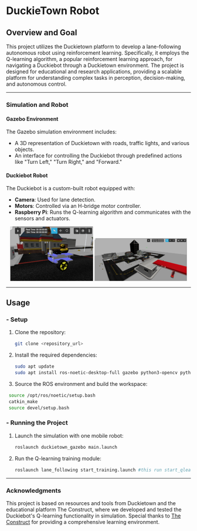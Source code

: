 # DuckieTown Robot

## Overview and Goal

This project utilizes the Duckietown platform to develop a lane-following autonomous robot using reinforcement learning. Specifically, it employs the Q-learning algorithm, a popular reinforcement learning approach, for navigating a Duckiebot through a Duckietown environment. The project is designed for educational and research applications, providing a scalable platform for understanding complex tasks in perception, decision-making, and autonomous control.

---

### Simulation and Robot

#### Gazebo Environment
The Gazebo simulation environment includes:
- A 3D representation of Duckietown with roads, traffic lights, and various objects.
- An interface for controlling the Duckiebot through predefined actions like "Turn Left," "Turn Right," and "Forward."


#### Duckiebot Robot
The Duckiebot is a custom-built robot equipped with:
- **Camera**: Used for lane detection.
- **Motors**: Controlled via an H-bridge motor controller.
- **Raspberry Pi**: Runs the Q-learning algorithm and communicates with the sensors and actuators.


<p align="center">
  <img src="./duckbot.png" width="45%" alt="Enviroment">
  <img src="./town.png" width="50%" alt="Robot">
</p>

---

## Usage

### - Setup

1. Clone the repository:
   ```bash
   git clone <repository_url>
   ```
2. Install the required dependencies:
   ```bash
   sudo apt update
   sudo apt install ros-noetic-desktop-full gazebo python3-opencv python3-numpy
   ```
3. Source the ROS environment and build the workspace:
  ```bash
   source /opt/ros/noetic/setup.bash
   catkin_make
   source devel/setup.bash
   ```
### - Running the Project
1. Launch the simulation with one mobile robot:
   ```bash
   roslaunch duckietown_gazebo main.launch
   ```
2. Run the Q-learning training module:
   ```bash
   roslaunch lane_following start_training.launch #this run start_qlearn_lane_follow.py for tranning the agent which saved A dedicated checkpoint file.
   ```

   
---

### Acknowledgments
This project is based on resources and tools from Duckietown and the educational platform The Construct, where we developed and tested the Duckiebot's Q-learning functionality in simulation. Special thanks to [The Construct](https://app.theconstruct.ai) for providing a comprehensive learning environment.
